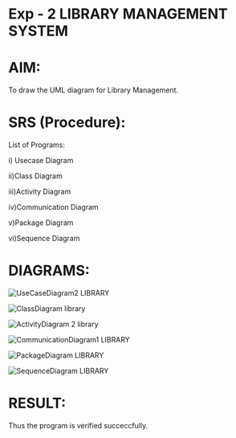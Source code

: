 # Exp - 2 LIBRARY MANAGEMENT SYSTEM

# AIM:
To draw the UML diagram for Library Management.

# SRS (Procedure):
List of Programs:

i) Usecase Diagram

ii)Class Diagram

iii)Activity Diagram

iv)Communication Diagram

v)Package Diagram

vi)Sequence Diagram

# DIAGRAMS:

![UseCaseDiagram2 LIBRARY](https://github.com/user-attachments/assets/cff72a4c-f4ac-446e-a197-862dafd74acf)


![ClassDiagram library](https://github.com/user-attachments/assets/7783475b-c96b-4c97-af39-1e2346fe6da8)


![ActivityDiagram 2 library](https://github.com/user-attachments/assets/0004eb4d-0dfd-437c-bb3c-39d6f8160bed)


![CommunicationDiagram1 LIBRARY](https://github.com/user-attachments/assets/b59bc712-79de-4430-b9c9-0a99824be427)


![PackageDiagram LIBRARY](https://github.com/user-attachments/assets/49619120-a87e-409d-9a24-fe6ee5eca9e1)


![SequenceDiagram LIBRARY](https://github.com/user-attachments/assets/f872f3a5-32c4-4f66-9bd2-f1f1b7291d5d)










# RESULT:
Thus the program is verified succeccfully.
